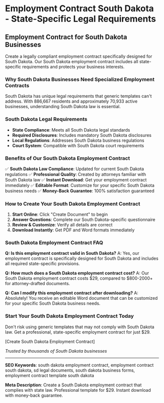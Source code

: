 # Employment Contract South Dakota - State-Specific Legal Requirements

## Employment Contract for South Dakota Businesses

Create a legally compliant employment contract specifically designed for South Dakota. Our South Dakota employment contract includes all state-specific requirements and protects your business interests.

### Why South Dakota Businesses Need Specialized Employment Contracts

South Dakota has unique legal requirements that generic templates can't address. With 886,667 residents and approximately 70,933 active businesses, understanding South Dakota law is essential.

### South Dakota Legal Requirements

- **State Compliance**: Meets all South Dakota legal standards
- **Required Disclosures**: Includes mandatory South Dakota disclosures
- **Local Regulations**: Addresses South Dakota business regulations
- **Court System**: Compatible with South Dakota court requirements

### Benefits of Our South Dakota Employment Contract

✅ **South Dakota Law Compliance**: Updated for current South Dakota regulations
✅ **Professional Quality**: Created by attorneys familiar with South Dakota law
✅ **Instant Download**: Get your employment contract immediately
✅ **Editable Format**: Customize for your specific South Dakota business needs
✅ **Money-Back Guarantee**: 100% satisfaction guaranteed

### How to Create Your South Dakota Employment Contract

1. **Start Online**: Click "Create Document" to begin
2. **Answer Questions**: Complete our South Dakota-specific questionnaire
3. **Review & Customize**: Verify all details are correct
4. **Download Instantly**: Get PDF and Word formats immediately

### South Dakota Employment Contract FAQ

**Q: Is this employment contract valid in South Dakota?**
A: Yes, our employment contract is specifically designed for South Dakota and includes all required state-specific provisions.

**Q: How much does a South Dakota employment contract cost?**
A: Our South Dakota employment contract costs $29, compared to $800-2000+ for attorney-drafted documents.

**Q: Can I modify this employment contract after downloading?**
A: Absolutely! You receive an editable Word document that can be customized for your specific South Dakota business needs.

### Start Your South Dakota Employment Contract Today

Don't risk using generic templates that may not comply with South Dakota law. Get a professional, state-specific employment contract for just $29.

[Create South Dakota Employment Contract]

_Trusted by thousands of South Dakota businesses_

---

**SEO Keywords**: south dakota employment contract, employment contract south dakota, sd legal documents, south dakota business forms, employment contract template south dakota

**Meta Description**: Create a South Dakota employment contract that complies with state law. Professional template for $29. Instant download with money-back guarantee.

